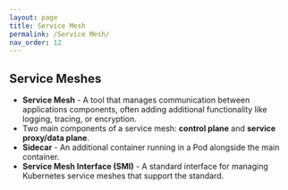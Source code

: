 ```yaml
---
layout: page
title: Service Mesh
permalink: /Service Mesh/
nav_order: 12
---
```


## Service Meshes

- **Service Mesh** - A tool that manages communication between applications components, often adding additional functionality like logging, tracing, or encryption.
- Two main components of a service mesh: **control plane** and **service proxy/data plane**.
- **Sidecar** - An additional container running in a Pod alongside the main container.
- **Service Mesh Interface (SMI)** - A standard interface for managing Kubernetes service meshes that support the standard.
